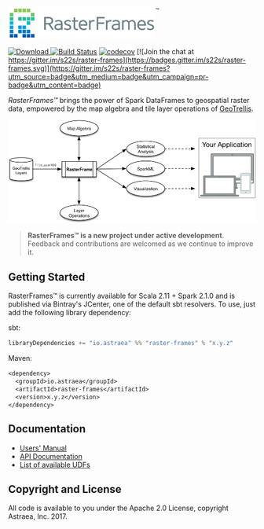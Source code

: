 <img src="src/main/paradox/_template/images/RasterFramesLogo.png" width="300px"/><sup style="vertical-align: top;">&trade;</sup>

[ ![Download](https://api.bintray.com/packages/s22s/maven/raster-frames/images/download.svg) ](https://bintray.com/s22s/maven/raster-frames/_latestVersion) [![Build Status](https://travis-ci.org/s22s/raster-frames.svg?branch=develop)](https://travis-ci.org/s22s/raster-frames) [![codecov](https://codecov.io/gh/s22s/raster-frames/branch/develop/graph/badge.svg)](https://codecov.io/gh/s22s/raster-frames)
 [![Join the chat at https://gitter.im/s22s/raster-frames](https://badges.gitter.im/s22s/raster-frames.svg)](https://gitter.im/s22s/raster-frames?utm_source=badge&utm_medium=badge&utm_campaign=pr-badge&utm_content=badge)

_RasterFrames™_ brings the power of Spark DataFrames to geospatial raster data, empowered by the map algebra and tile layer operations of [GeoTrellis](https://geotrellis.io/).

<img src="src/main/tut/RasterFramePipelineOverview.png" width="600px"/>

> **RasterFrames™ is a new project under active development**. Feedback and contributions are welcomed 
as we continue to improve it.

## Getting Started

RasterFrames™ is currently available for Scala 2.11 + Spark 2.1.0 and is published via Bintray's JCenter, one of the default sbt resolvers. To use, just add the following library dependency:

sbt:

```scala
libraryDependencies += "io.astraea" %% "raster-frames" % "x.y.z"
```

Maven:

```
<dependency>
  <groupId>io.astraea</groupId>
  <artifactId>raster-frames</artifactId>
  <version>x.y.z</version>
</dependency>
```

## Documentation

* [Users' Manual](http://rasterframes.io/)
* [API Documentation](http://rasterframes.io/latest/api/index.html) 
* [List of available UDFs](http://rasterframes.io/reference.html)


## Copyright and License

All code is available to you under the Apache 2.0 License, copyright Astraea, Inc. 2017.



